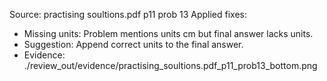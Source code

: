 Source: practising soultions.pdf p11 prob 13
Applied fixes:
- Missing units: Problem mentions units cm but final answer lacks units.
- Suggestion: Append correct units to the final answer.
- Evidence: ./review_out/evidence/practising_soultions.pdf_p11_prob13_bottom.png